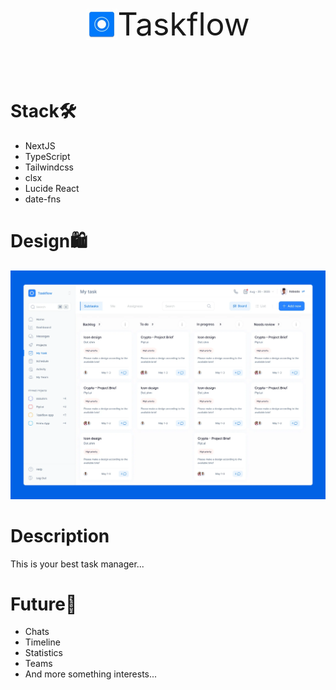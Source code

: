 <div style='display: flex; justify-content: center; align-items: center;'>
  <img src='/public/logo.png' alt='Taskflow' style='width: 50px; height: 50px'/>
  <p style='font-size: 50px;'>Taskflow</p>
</div>

# Stack🛠️

- NextJS
- TypeScript
- Tailwindcss
- clsx
- Lucide React
- date-fns

# Design🛍️

<img src='/public/design.png' alt='Design'/>

# Description

This is your best task manager...

# Future🚀

- Chats
- Timeline
- Statistics
- Teams
- And more something interests...
